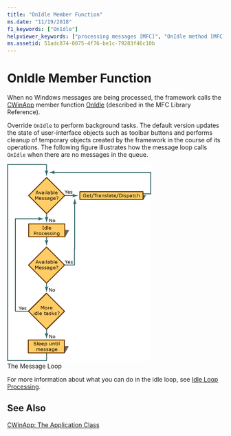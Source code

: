 ```yaml
---
title: "OnIdle Member Function"
ms.date: "11/19/2018"
f1_keywords: ["OnIdle"]
helpviewer_keywords: ["processing messages [MFC]", "OnIdle method [MFC]", "idle loop processing [MFC]", "CWinApp class [MFC], OnIdle method [MFC]", "message handling [MFC], OnIdle method [MFC]"]
ms.assetid: 51adc874-0075-4f76-be1c-79283f46c10b
---
```

# OnIdle Member Function

When no Windows messages are being processed, the framework calls the [CWinApp](../mfc/reference/cwinapp-class.md) member function [OnIdle](../mfc/reference/cwinapp-class.md#onidle) (described in the MFC Library Reference).

Override `OnIdle` to perform background tasks. The default version updates the state of user-interface objects such as toolbar buttons and performs cleanup of temporary objects created by the framework in the course of its operations. The following figure illustrates how the message loop calls `OnIdle` when there are no messages in the queue.

![Message loop process](../mfc/media/vc387c1.gif "Message loop process") <br/>
The Message Loop

For more information about what you can do in the idle loop, see [Idle Loop Processing](../mfc/idle-loop-processing.md).

## See Also

[CWinApp: The Application Class](../mfc/cwinapp-the-application-class.md)
